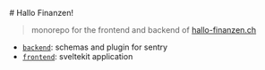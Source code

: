 # Hallo Finanzen!

> monorepo for the frontend and backend of [hallo-finanzen.ch](https://hallo-finanzen.ch)

- [`backend`](backend): schemas and plugin for sentry
- [`frontend`](frontend): sveltekit application
